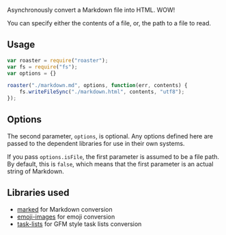 Asynchronously convert a Markdown file into HTML. WOW!

You can specify either the contents of a file, or, the path to a file to read.

## Usage

```javascript
var roaster = require("roaster");
var fs = require("fs");
var options = {}

roaster("./markdown.md", options, function(err, contents) {
	fs.writeFileSync("./markdown.html", contents, "utf8");
});
```

## Options

The second parameter, `options`, is optional. Any options defined
here are passed to the dependent libraries for use in their own systems.

If you pass `options.isFile`, the first parameter is assumed to be a file path.
By default, this is `false`, which means that the first parameter is an
actual string of Markdown.

## Libraries used

* [marked](https://github.com/chjj/marked) for Markdown conversion
* [emoji-images](https://github.com/henrikjoreteg/emoji-images.js) for emoji conversion
* [task-lists](https://github.com/gjtorikian/task-lists-js) for GFM style task lists conversion
